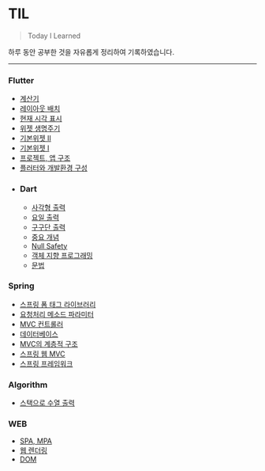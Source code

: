 # TIL

> Today I Learned
 
하루 동안 공부한 것을 자유롭게 정리하여 기록하였습니다.

***


### Flutter
  * [계산기](https://github.com/BAE999/TIL/blob/main/Flutter/%EA%B3%84%EC%82%B0%EA%B8%B0.md)
  * [레이아웃 배치](https://github.com/BAE999/TIL/blob/main/Flutter/%EB%A0%88%EC%9D%B4%EC%95%84%EC%9B%83%20%EB%B0%B0%EC%B9%98.md)
  * [현재 시각 표시](https://github.com/BAE999/TIL/blob/main/Flutter/%ED%98%84%EC%9E%AC%20%EC%8B%9C%EA%B0%81%20%ED%91%9C%EC%8B%9C.md)
  * [위젯 생명주기](https://github.com/BAE999/TIL/blob/main/Flutter/%EC%9C%84%EC%A0%AF%20%EC%83%9D%EB%AA%85%EC%A3%BC%EA%B8%B0.md)
  * [기본위젯 II](https://github.com/BAE999/TIL/blob/main/Flutter/%EA%B8%B0%EB%B3%B8%EC%9C%84%EC%A0%AF%20II.md)
  * [기본위젯 I](https://github.com/BAE999/TIL/blob/main/Flutter/%EA%B8%B0%EB%B3%B8%EC%9C%84%EC%A0%AF%20I.md)
  * [프로젝트, 앱 구조](https://github.com/BAE999/TIL/blob/main/Flutter/%ED%94%84%EB%A1%9C%EC%A0%9D%ED%8A%B8%2C%20%EC%95%B1%20%EA%B5%AC%EC%A1%B0.md)
  * [플러터와 개발환경 구성](https://github.com/BAE999/TIL/blob/main/Flutter/%ED%94%8C%EB%9F%AC%ED%84%B0%EC%99%80%20%EA%B0%9C%EB%B0%9C%ED%99%98%EA%B2%BD.md)
  * ### Dart
    * [사각형 출력](https://github.com/BAE999/TIL/blob/main/Flutter/Dart/%EC%82%AC%EA%B0%81%ED%98%95%20%EC%B6%9C%EB%A0%A5.md)
    * [요일 출력](https://github.com/BAE999/TIL/blob/main/Flutter/Dart/%EC%9A%94%EC%9D%BC%20%EC%B6%9C%EB%A0%A5.md)
    * [구구단 출력](https://github.com/BAE999/TIL/blob/main/Flutter/Dart/%EA%B5%AC%EA%B5%AC%EB%8B%A8%20%EC%B6%9C%EB%A0%A5.md)
    * [중요 개념](https://github.com/BAE999/TIL/blob/main/Flutter/Dart/%EC%A4%91%EC%9A%94%20%EA%B0%9C%EB%85%90.md)
    * [Null Safety](https://github.com/BAE999/TIL/blob/main/Flutter/Dart/Null%20Safety.md)
    * [객체 지향 프로그래밍](https://github.com/BAE999/TIL/blob/main/Flutter/Dart/%EA%B0%9D%EC%B2%B4%20%EC%A7%80%ED%96%A5%20%ED%94%84%EB%A1%9C%EA%B7%B8%EB%9E%98%EB%B0%8D.md)
    * [문법](https://github.com/BAE999/TIL/blob/main/Flutter/Dart/%EB%AC%B8%EB%B2%95.md)
  
### Spring
  * [스프링 폼 태그 라이브러리](https://github.com/BAE999/TIL/blob/main/Spring/%EC%8A%A4%ED%94%84%EB%A7%81%20%ED%8F%BC%20%ED%83%9C%EA%B7%B8%20%EB%9D%BC%EC%9D%B4%EB%B8%8C%EB%9F%AC%EB%A6%AC.md)
  * [요청처리 메소드 파라미터](https://github.com/BAE999/TIL/blob/main/Spring/%EC%9A%94%EC%B2%AD%EC%B2%98%EB%A6%AC%20%EB%A9%94%EC%86%8C%EB%93%9C%20%ED%8C%8C%EB%9D%BC%EB%AF%B8%ED%84%B0.md)
  * [MVC 컨트롤러](https://github.com/BAE999/TIL/blob/main/Spring/MVC%20%EC%BB%A8%ED%8A%B8%EB%A1%A4%EB%9F%AC.md)
  * [데이터베이스](https://github.com/BAE999/TIL/blob/main/Spring/%EB%8D%B0%EC%9D%B4%ED%84%B0%EB%B2%A0%EC%9D%B4%EC%8A%A4.md)
  * [MVC의 계층적 구조](https://github.com/BAE999/TIL/blob/main/Spring/MVC%EC%9D%98%20%EA%B3%84%EC%B8%B5%EC%A0%81%20%EA%B5%AC%EC%A1%B0.md)
  * [스프링 웹 MVC](https://github.com/BAE999/TIL/blob/main/Spring/%EC%8A%A4%ED%94%84%EB%A7%81%20%EC%9B%B9%20MVC.md)
  * [스프링 프레임워크](https://github.com/BAE999/TIL/blob/main/Spring/%EC%8A%A4%ED%94%84%EB%A7%81%20%ED%94%84%EB%A0%88%EC%9E%84%EC%9B%8C%ED%81%AC.md)

### Algorithm
  * [스택으로 수열 출력](https://github.com/BAE999/TIL/blob/main/Algorithm/%EC%8A%A4%ED%83%9D%EC%9C%BC%EB%A1%9C%20%EC%88%98%EC%97%B4%20%EB%A7%8C%EB%93%A4%EA%B8%B0.md)

### WEB
  * [SPA, MPA](https://github.com/BAE999/TIL/blob/main/WEB/SPA%2C%20MPA.md)
  * [웹 렌더링](https://github.com/BAE999/TIL/blob/main/WEB/%EC%9B%B9%20%EB%A0%8C%EB%8D%94%EB%A7%81.md)
  * [DOM](https://github.com/BAE999/TIL/blob/main/WEB/DOM.md)